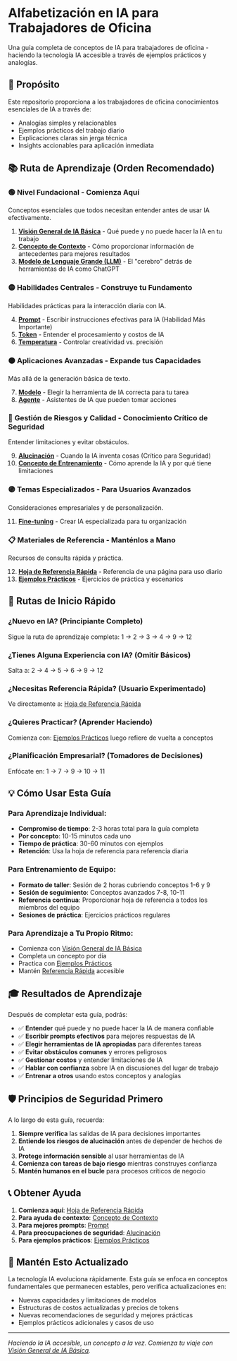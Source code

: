 # Alfabetización en IA para Trabajadores de Oficina

Una guía completa de conceptos de IA para trabajadores de oficina - haciendo la tecnología IA accesible a través de ejemplos prácticos y analogías.

## 🎯 Propósito

Este repositorio proporciona a los trabajadores de oficina conocimientos esenciales de IA a través de:
- Analogías simples y relacionables
- Ejemplos prácticos del trabajo diario
- Explicaciones claras sin jerga técnica
- Insights accionables para aplicación inmediata

## 📚 Ruta de Aprendizaje (Orden Recomendado)

### 🟢 **Nivel Fundacional** - Comienza Aquí
Conceptos esenciales que todos necesitan entender antes de usar IA efectivamente.

1. **[Visión General de IA Básica](./ai-basics-overview.md)** - Qué puede y no puede hacer la IA en tu trabajo
2. **[Concepto de Contexto](./context-concept.md)** - Cómo proporcionar información de antecedentes para mejores resultados
3. **[Modelo de Lenguaje Grande (LLM)](./01-large-language-model.md)** - El "cerebro" detrás de herramientas de IA como ChatGPT

### 🟡 **Habilidades Centrales** - Construye tu Fundamento
Habilidades prácticas para la interacción diaria con IA.

4. **[Prompt](./04-prompt.md)** - Escribir instrucciones efectivas para IA (Habilidad Más Importante)
5. **[Token](./03-token.md)** - Entender el procesamiento y costos de IA
6. **[Temperatura](./05-temperature.md)** - Controlar creatividad vs. precisión

### 🟠 **Aplicaciones Avanzadas** - Expande tus Capacidades
Más allá de la generación básica de texto.

7. **[Modelo](./02-model.md)** - Elegir la herramienta de IA correcta para tu tarea
8. **[Agente](./06-agent.md)** - Asistentes de IA que pueden tomar acciones

### 🔴 **Gestión de Riesgos y Calidad** - Conocimiento Crítico de Seguridad
Entender limitaciones y evitar obstáculos.

9. **[Alucinación](./07-hallucination.md)** - Cuando la IA inventa cosas (Crítico para Seguridad)
10. **[Concepto de Entrenamiento](./training-concept.md)** - Cómo aprende la IA y por qué tiene limitaciones

### 🟣 **Temas Especializados** - Para Usuarios Avanzados
Consideraciones empresariales y de personalización.

11. **[Fine-tuning](./08-fine-tuning.md)** - Crear IA especializada para tu organización

### 📋 **Materiales de Referencia** - Manténlos a Mano
Recursos de consulta rápida y práctica.

12. **[Hoja de Referencia Rápida](./quick-reference-cheat-sheet.md)** - Referencia de una página para uso diario
13. **[Ejemplos Prácticos](./hands-on-examples.md)** - Ejercicios de práctica y escenarios

## 🚀 Rutas de Inicio Rápido

### **¿Nuevo en IA?** (Principiante Completo)
Sigue la ruta de aprendizaje completa: 1 → 2 → 3 → 4 → 9 → 12

### **¿Tienes Alguna Experiencia con IA?** (Omitir Básicos)
Salta a: 2 → 4 → 5 → 6 → 9 → 12

### **¿Necesitas Referencia Rápida?** (Usuario Experimentado)
Ve directamente a: [Hoja de Referencia Rápida](./quick-reference-cheat-sheet.md)

### **¿Quieres Practicar?** (Aprender Haciendo)
Comienza con: [Ejemplos Prácticos](./hands-on-examples.md) luego refiere de vuelta a conceptos

### **¿Planificación Empresarial?** (Tomadores de Decisiones)
Enfócate en: 1 → 7 → 9 → 10 → 11

## 💡 Cómo Usar Esta Guía

### **Para Aprendizaje Individual:**
- **Compromiso de tiempo**: 2-3 horas total para la guía completa
- **Por concepto**: 10-15 minutos cada uno
- **Tiempo de práctica**: 30-60 minutos con ejemplos
- **Retención**: Usa la hoja de referencia para referencia diaria

### **Para Entrenamiento de Equipo:**
- **Formato de taller**: Sesión de 2 horas cubriendo conceptos 1-6 y 9
- **Sesión de seguimiento**: Conceptos avanzados 7-8, 10-11
- **Referencia continua**: Proporcionar hoja de referencia a todos los miembros del equipo
- **Sesiones de práctica**: Ejercicios prácticos regulares

### **Para Aprendizaje a Tu Propio Ritmo:**
- Comienza con [Visión General de IA Básica](./ai-basics-overview.md)
- Completa un concepto por día
- Practica con [Ejemplos Prácticos](./hands-on-examples.md)
- Mantén [Referencia Rápida](./quick-reference-cheat-sheet.md) accesible

## 🎓 Resultados de Aprendizaje

Después de completar esta guía, podrás:
- ✅ **Entender** qué puede y no puede hacer la IA de manera confiable
- ✅ **Escribir prompts efectivos** para mejores respuestas de IA
- ✅ **Elegir herramientas de IA apropiadas** para diferentes tareas
- ✅ **Evitar obstáculos comunes** y errores peligrosos
- ✅ **Gestionar costos** y entender limitaciones de IA
- ✅ **Hablar con confianza** sobre IA en discusiones del lugar de trabajo
- ✅ **Entrenar a otros** usando estos conceptos y analogías

## 🛡️ Principios de Seguridad Primero

A lo largo de esta guía, recuerda:
1. **Siempre verifica** las salidas de IA para decisiones importantes
2. **Entiende los riesgos de alucinación** antes de depender de hechos de IA
3. **Protege información sensible** al usar herramientas de IA
4. **Comienza con tareas de bajo riesgo** mientras construyes confianza
5. **Mantén humanos en el bucle** para procesos críticos de negocio

## 📞 Obtener Ayuda

1. **Comienza aquí**: [Hoja de Referencia Rápida](./quick-reference-cheat-sheet.md)
2. **Para ayuda de contexto**: [Concepto de Contexto](./context-concept.md)
3. **Para mejores prompts**: [Prompt](./04-prompt.md)
4. **Para preocupaciones de seguridad**: [Alucinación](./07-hallucination.md)
5. **Para ejemplos prácticos**: [Ejemplos Prácticos](./hands-on-examples.md)

## 🔄 Mantén Esto Actualizado

La tecnología IA evoluciona rápidamente. Esta guía se enfoca en conceptos fundamentales que permanecen estables, pero verifica actualizaciones en:
- Nuevas capacidades y limitaciones de modelos
- Estructuras de costos actualizadas y precios de tokens
- Nuevas recomendaciones de seguridad y mejores prácticas
- Ejemplos prácticos adicionales y casos de uso

---

*Haciendo la IA accesible, un concepto a la vez. Comienza tu viaje con [Visión General de IA Básica](./ai-basics-overview.md).*
